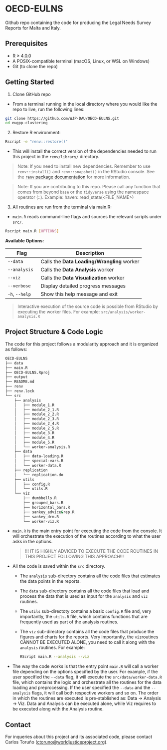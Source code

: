 # OECD-EULNS

Github repo containing the code for producing the Legal Needs Survey Reports for Malta and Italy.

## Prerequisites

- R ≥ 4.0.0
- A POSIX-compatible terminal (macOS, Linux, or WSL on Windows)
- Git (to clone the repo)

## Getting Started

1. Clone GitHub repo

  - From a terminal running in the local directory where you would like the repo to live, run the following lines:

```bash
git clone https://github.com/WJP-DAU/OECD-EULNS.git
cd eugpp-clustering
```

2. Restore R environment:

```bash
Rscript -e "renv::restore()"
```

  - This will install the correct version of the dependencies needed to run this project in the `renv/library/` directory.

> Note: If you need to install new dependencies. Remember to use `renv::install()` and `renv::snapshot()` in the RStudio console. See the [`renv` package documentation](https://rstudio.github.io/renv/articles/renv.html) for more information.

> Note: If you are contributing to this repo. Please call any function that comes from beyond `base` or the `tidyverse` using the namespace operator (::). Example: haven::read_stata(<FILE_NAME>)

3. All routines are run from the terminal via main.R:

  - `main.R` reads command-line flags and sources the relevant scripts under `src/`.

```bash
Rscript main.R [OPTIONS]
```

**Available Options:**

| Flag           | Description                                               |
| -------------- | --------------------------------------------------------- |
| `--data`       | Calls the **Data Loading/Wrangling** worker               |
| `--analysis `  | Calls the **Data Analysis** worker                        |
| `--viz `       | Calls the **Data Visualization** worker                   |
| `--verbose`    | Display detailed progress messages                        |
| `-h`, `--help` | Show this help message and exit                           |

> Interactive execution of the source code is possible from RStudio by executing the worker files. For example: `src/analysis/worker-analysis.R`

## Project Structure & Code Logic

The code for this project follows a modularity approach and it is organized as follows:

```bash
OECD-EULNS
├── data
├── main.R
├── OECD-EULNS.Rproj
├── output
├── README.md
├── renv
├── renv.lock
└── src
    ├── analysis
    │   ├── module_1.R
    │   ├── module_2_1.R
    │   ├── module_2_2.R
    │   ├── module_2_3.R
    │   ├── module_2_4.R
    │   ├── module_2_5.R
    │   ├── module_3.R
    │   ├── module_4.R
    │   ├── module_5.R
    │   └── worker-analysis.R
    ├── data
    │   ├── data-loading.R
    │   ├── special-vars.R
    │   └── worker-data.R
    ├── replication
    │   └── replication.do
    ├── utils
    │   ├── config.R
    │   └── utils.R
    └── viz
        ├── dumbbells.R
        ├── grouped_bars.R
        ├── horizontal_bars.R
        ├── sankey_advice&rep.R
        ├── sankey_drm.R
        └── worker-viz.R
```

- `main.R` is the main entry point for executing the code from the console. It will orchestrate the execution of the routines according to what the user asks in the options.
  > !!! IT IS HIGHLY ADVICED TO EXECUTE THE CODE ROUTINES IN THIS PROJECT FOLLOWING THIS APPROACH!!!
- All the code is saved within the `src` directory.
  - The `analysis` sub-directory contains all the code files that estimates the data points in the reports.
  - The `data` sub-directory contains all the code files that load and process the data that is used as input for the `analysis` and `viz` routines.
  - The `utils` sub-directoty contains a basic `config.R` file and, very importantly, the `utils.R` file, which contains functions that are frequently used as part of the analysis routines.
  - The `viz` sub-directory contains all the code files that produce the figures and charts for the reports. Very importantly, the `viz`routines CANNOT BE EXECUTED ALONE, you need to call it along with the `analysis` routines. For example:
  
    ```bash
    RScript main.R --analysis --viz
    ```
  
- The way the code works is that the entry point `main.R` will call a worker file depending on the options specified by the user. For example, if the user specified the `--data` flag, it will execute the `src/data/worker-data.R` file, which contains the logic and orchestrate all the routines for the data loading and preprocessing. If the user specified the `--data` and the `--analysis` flags, it will call both respective workers and so on. The order in which the routines are executed is pre-stablished as: Data -> Analysis -> Viz. Data and Analysis can be executed alone, while Viz requires to be executed along with the Analysis routine.

## Contact

For inqueries about this project and its associated code, please contact Carlos Toruño (ctoruno@worldjusticeproject.org).
